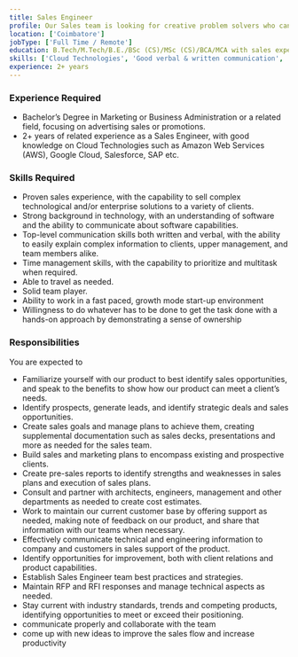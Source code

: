 ```yaml
---
title: Sales Engineer
profile: Our Sales team is looking for creative problem solvers who can work on the quality initiatives that will help build the Pentafox Sales team. You will have the opportunity to work with a wide variety of technologies from front-end UI to back-end distributed web services to cloud platforms. As a Sales Engineer you will be responsible for generating leads, and identify strategic deals and sales opportunities. Duties include Build sales and marketing plans to encompass existing and prospective clients.
location: ['Coimbatore']
jobType: ['Full Time / Remote']
education: B.Tech/M.Tech/B.E./BSc (CS)/MSc (CS)/BCA/MCA with sales experience
skills: ['Cloud Technologies', 'Good verbal & written communication', 'Portfolio website is a plus']
experience: 2+ years
---
```


### Experience Required
- Bachelor’s Degree in Marketing or Business Administration or a related field, focusing on advertising sales or promotions. 
- 2+ years of related experience as a Sales Engineer, with good knowledge on Cloud
Technologies such as Amazon Web Services (AWS), Google Cloud, Salesforce, SAP
etc.

### Skills Required
- Proven sales experience, with the capability to sell complex technological and/or
enterprise solutions to a variety of clients.
- Strong background in technology, with an understanding of software and the ability to communicate about software capabilities.
- Top-level communication skills both written and verbal, with the ability to easily explain complex information to clients, upper management, and team members alike.
- Time management skills, with the capability to prioritize and multitask when required.
- Able to travel as needed.
- Solid team player.
- Ability to work in a fast paced, growth mode start-up environment
- Willingness to do whatever has to be done to get the task done with a hands-on
approach by demonstrating a sense of ownership

### Responsibilities
You are expected to
- Familiarize yourself with our product to best identify sales opportunities, and speak to the benefits to show how our product can meet a client’s needs.
- Identify prospects, generate leads, and identify strategic deals and sales
opportunities.
- Create sales goals and manage plans to achieve them, creating supplemental documentation such as sales decks, presentations and more as needed for the sales
team.
- Build sales and marketing plans to encompass existing and prospective clients.
- Create pre-sales reports to identify strengths and weaknesses in sales plans and
execution of sales plans.
- Consult and partner with architects, engineers, management and other departments
as needed to create cost estimates.
- Work to maintain our current customer base by offering support as needed, making
note of feedback on our product, and share that information with our teams when
necessary.
- Effectively communicate technical and engineering information to company and
customers in sales support of the product.
- Identify opportunities for improvement, both with client relations and product
capabilities.
- Establish Sales Engineer team best practices and strategies.
- Maintain RFP and RFI responses and manage technical aspects as needed.
- Stay current with industry standards, trends and competing products, identifying
opportunities to meet or exceed their positioning.
- communicate properly and collaborate with the team
- come up with new ideas to improve the sales flow and increase productivity
